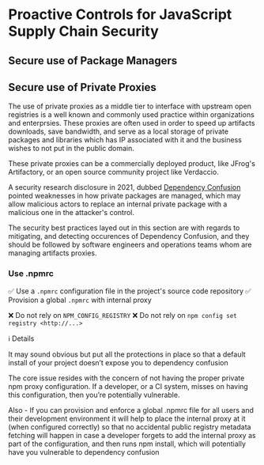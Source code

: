 # Proactive Controls for JavaScript Supply Chain Security

## Secure use of Package Managers

## Secure use of Private Proxies

The use of private proxies as a middle tier to interface with upstream open registries
is a well known and commonly used practice within organizations and enterprsies. These proxies
are often used in order to speed up artifacts downloads, save bandwidth, and serve as a local
storage of private packages and libraries which has IP associated with it and the business
wishes to not put in the public domain.

These private proxies can be a commercially deployed product, like JFrog's Artifactory, or an
open source community project like Verdaccio.

A security research disclosure in 2021, dubbed [Dependency Confusion](https://medium.com/@alex.birsan/dependency-confusion-4a5d60fec610)
pointed weaknesses in how private packages are managed, which may allow malicious actors to
replace an internal private package with a malicious one in the attacker's control.

The security best practices layed out in this section are with regards to mitigating, and detecting
occurences of Dependency Confusion, and they should be followed by software engineers and operations
teams whom are managing artifacts proxies.

### Use .npmrc


✅ Use a `.npmrc` configuration file in the project's source code repository
✅ Provision a global `.npmrc` with internal proxy

❌ Do not rely on `NPM_CONFIG_REGISTRY`
❌ Do not rely on `npm config set registry <http://...>`

ℹ️ Details

It may sound obvious but put all the protections in place
so that a default install of your project doesn’t expose you to dependency confusion

The core issue resides with the concern of not having the proper private npm proxy configuration.
If a developer, or a CI system, misses on having this configuration, then you’re potentially vulnerable.

Also - 
If you can provision and enforce a global .npmrc file for all users and their development environment it will
help to place the internal proxy at it (when configured correctly) so that no accidental public registry metadata fetching will happen
in case a developer forgets to add the internal proxy as part of the configuration, and then runs npm install, which will potentially
have you vulnerable to dependency confusion

